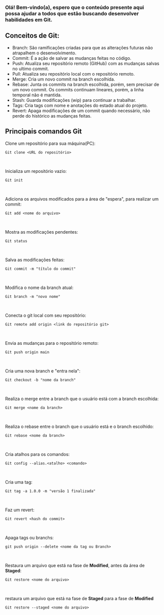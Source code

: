 ### Olá! Bem-vindo(a), espero que o conteúdo presente aqui <br> possa ajudar a todos que estão buscando desenvolver habilidades em Git.

## Conceitos de Git:
<ul>
  <li>Branch: São ramificações criadas para que as alterações futuras não atrapalhem o desenvolvimento.</li>
  <li>Commit: É a ação de salvar as mudanças feitas no código.</li>
  <li>Push: Atualiza seu repositório remoto (GitHub) com as mudanças salvas no ultimo commit.</li>
  <li>Pull: Atualiza seu repositório local com o repositório remoto.</li>
  <li>Merge: Cria um novo commit na branch escolhida.</li>
  <li>Rebase: Junta os commits na branch escolhida, porém, sem precisar de um novo commit. Os commits continuam lineares, porém, a linha temporal não é mantida.</li>
  <li>Stash: Guarda modificações (wip) para continuar a trabalhar.</li>
  <li>Tags: Cria tags com nome e anotações do estado atual do projeto.</li>
  <li>Revert: Apaga modificações de um commit quando necessário, não perde do histórico as mudanças feitas.</li>
</ul>


## Principais comandos Git
<p>Clone um repositório para sua máquina(PC):</p>

```
Git clone <URL do repositório>
```
<br>

<p>Inicializa um repositório vazio:</p>

```
Git init
```
<br>

<p>Adiciona os arquivos modificados para a área de "espera", para realizar um commit:</p>

```
Git add <nome do arquivo>
```
<br>

<p>Mostra as modificações pendentes:</p>

```
Git status
```
<br>

<p>Salva as modificações feitas:</p>

```
Git commit -m "título do commit"
```
<br>

<p>Modifica o nome da branch atual:</p>

```
Git branch -m "novo nome"
```
<br>

<p>Conecta o git local com seu repositório:</p>

```
Git remote add origin <link do repositório git>
```
<br>

<p>Envia as mudanças para o repositório remoto:</p>

```
Git push origin main
```
<br>

<p>Cria uma nova branch e "entra nela":</p>

```
Git checkout -b "nome da branch"
```
<br>

<p>Realiza o merge entre a branch que o usuário está com a branch escolhida:</p>

```
Git merge <nome da branch>
```
<br>

<p>Realiza o rebase entre o branch que o usuário está e o branch escolhido:</p>

```
Git rebase <nome da branch>
```
<br>

<p>Cria atalhos para os comandos:</p>

```
Git config --alias.<atalho> <comando>
```
<br>

<p>Cria uma tag:</p>

```
Git tag -a 1.0.0 -m "versão 1 finalizada"
```
<br>

<p>Faz um revert:</p>

```
Git revert <hash do commit>
```
<br>

<p>Apaga tags ou branchs:</p>

```
git push origin --delete <nome da tag ou Branch>
```
<br>

<p>Restaura um arquivo que está na fase de <strong>Modified</strong>, antes da área de <strong>Staged</strong>:</p>

```
Git restore <nome do arquivo>
```
<br>

<p>restaura um arquivo que está na fase de <strong>Staged</strong> para a fase de <strong>Modified</strong></p>

```
Git restore --staged <nome do arquivo>
```



